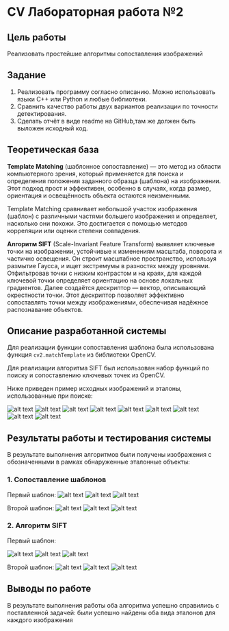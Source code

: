 # CV Лабораторная работа №2
## Цель работы
Реализовать простейшие алгоритмы сопоставления изображений
## Задание
1. Реализовать программу согласно описанию. Можно использовать языки C++ или Python и любые библиотеки.
2. Сравнить качество работы двух вариантов реализации по точности детектирования.
3. Сделать отчёт в виде readme на GitHub,там же должен быть выложен исходный код.
## Теоретическая база
<b>Template Matching</b> (шаблонное сопоставление) — это метод из области компьютерного зрения, который применяется для поиска и определения положения заданного образца (шаблона) на изображении. Этот подход прост и эффективен, особенно в случаях, когда размер, ориентация и освещённость объекта остаются неизменными.

Template Matching сравнивает небольшой участок изображения (шаблон) с различными частями большего изображения и определяет, насколько они похожи. Это достигается с помощью методов корреляции или оценки степени совпадения.

<b>Алгоритм SIFT</b> (Scale-Invariant Feature Transform) выявляет ключевые точки на изображении, устойчивые к изменениям масштаба, поворота и частично освещения. Он строит масштабное пространство, используя размытие Гаусса, и ищет экстремумы в разностях между уровнями. Отфильтровав точки с низким контрастом и на краях, для каждой ключевой точки определяет ориентацию на основе локальных градиентов. Далее создаётся дескриптор — вектор, описывающий окрестности точки. Этот дескриптор позволяет эффективно сопоставлять точки между изображениями, обеспечивая надёжное распознавание объектов.

## Описание разработанной системы
Для реализации функции сопоставления шаблона была использована функция ```cv2.matchTemplate``` из библиотеки OpenCV.

Для реализации алгоритма SIFT был использован набор функций по поиску и сопоставлению ключевых точек из OpenCV.

Ниже приведен пример исходных изображений и эталоны, использованные при поиске:

![alt text](https://github.com/Okoyaki/CV-Lab2/blob/24a52a2084a045c0af6055c0f15c0bcb113fd38d/data/orig/images/img1.jpg)
![alt text](https://github.com/Okoyaki/CV-Lab2/blob/24a52a2084a045c0af6055c0f15c0bcb113fd38d/data/orig/templates/img1.jpg)
![alt text](https://github.com/Okoyaki/CV-Lab2/blob/24a52a2084a045c0af6055c0f15c0bcb113fd38d/data/orig/templates_add/img1.jpg)
![alt text](https://github.com/Okoyaki/CV-Lab2/blob/24a52a2084a045c0af6055c0f15c0bcb113fd38d/data/orig/images/img2.jpg)
![alt text](https://github.com/Okoyaki/CV-Lab2/blob/24a52a2084a045c0af6055c0f15c0bcb113fd38d/data/orig/templates/img2.jpg)
![alt text](https://github.com/Okoyaki/CV-Lab2/blob/24a52a2084a045c0af6055c0f15c0bcb113fd38d/data/orig/templates_add/img2.jpg)
![alt text](https://github.com/Okoyaki/CV-Lab2/blob/24a52a2084a045c0af6055c0f15c0bcb113fd38d/data/orig/images/img3.jpg)
![alt text](https://github.com/Okoyaki/CV-Lab2/blob/24a52a2084a045c0af6055c0f15c0bcb113fd38d/data/orig/templates/img3.jpg)
![alt text](https://github.com/Okoyaki/CV-Lab2/blob/24a52a2084a045c0af6055c0f15c0bcb113fd38d/data/orig/templates_add/img3.jpg)

## Результаты работы и тестирования системы
В результате выполнения алгоритмов были получены изображения с обозначенными в рамках обнаруженные эталонные объекты:

### 1. Сопоставление шаблонов
Первый шаблон:
![alt text](https://github.com/Okoyaki/CV-Lab2/blob/eb5e409a981cf60fe3654e5671f92c4b0ced2e64/data/result/tm/temp/img0.jpg)
![alt text](https://github.com/Okoyaki/CV-Lab2/blob/eb5e409a981cf60fe3654e5671f92c4b0ced2e64/data/result/tm/temp/img1.jpg)
![alt text](https://github.com/Okoyaki/CV-Lab2/blob/eb5e409a981cf60fe3654e5671f92c4b0ced2e64/data/result/tm/temp/img2.jpg)

Второй шаблон:
![alt text](https://github.com/Okoyaki/CV-Lab2/blob/841a59ab438bebf4ffe23363d3e0c2008a6648f3/data/result/tm/temp_add/img0.jpg)
![alt text](https://github.com/Okoyaki/CV-Lab2/blob/841a59ab438bebf4ffe23363d3e0c2008a6648f3/data/result/tm/temp_add/img1.jpg)
![alt text](https://github.com/Okoyaki/CV-Lab2/blob/841a59ab438bebf4ffe23363d3e0c2008a6648f3/data/result/tm/temp_add/img2.jpg)

### 2. Алгоритм SIFT
Первый шаблон:

![alt text](https://github.com/Okoyaki/CV-Lab2/blob/eb5e409a981cf60fe3654e5671f92c4b0ced2e64/data/result/kp/temp/img0.jpg)
![alt text](https://github.com/Okoyaki/CV-Lab2/blob/eb5e409a981cf60fe3654e5671f92c4b0ced2e64/data/result/kp/temp/img1.jpg)
![alt text](https://github.com/Okoyaki/CV-Lab2/blob/eb5e409a981cf60fe3654e5671f92c4b0ced2e64/data/result/kp/temp/img2.jpg)

Второй шаблон:
![alt text](https://github.com/Okoyaki/CV-Lab2/blob/e72bb86337304a281ef152cf995fe143d0fa9bce/data/result/kp/temp_add/img0.jpg)
![alt text](https://github.com/Okoyaki/CV-Lab2/blob/e72bb86337304a281ef152cf995fe143d0fa9bce/data/result/kp/temp_add/img1.jpg)
![alt text](https://github.com/Okoyaki/CV-Lab2/blob/e72bb86337304a281ef152cf995fe143d0fa9bce/data/result/kp/temp_add/img2.jpg)

## Выводы по работе

В результате выполнения работы оба алгоритма успешно справились с поставленной задачей: были успешно найдены оба вида эталонов для каждого изображения
